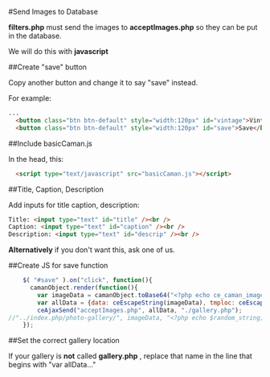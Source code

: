#Send Images to Database

**filters.php** must send the images to **acceptImages.php** so they can be put in the database.

We will do this with **javascript**

##Create "save" button

Copy another button and change it to say "save" instead.

For example:

```html
...
  <button class="btn btn-default" style="width:120px" id="vintage">Vintage</button>
  <button class="btn btn-default" style="width:120px" id="save">Save</button>

```

##Include basicCaman.js

In the head, this:

```html
  <script type="text/javascript" src="basicCaman.js"></script>
```

##Title, Caption, Description

Add inputs for title caption, description:

```html
Title: <input type="text" id="title" /><br />
Caption: <input type="text" id="caption" /><br />
Description: <input type="text" id="descrip" /><br />
```

**Alternatively** if you don't want this, ask one of us.

##Create JS for save function

```javascript
    $( "#save" ).on("click", function(){
      camanObject.render(function(){
        var imageData = camanObject.toBase64("<?php echo ce_caman_image_type($image_type); ?>");
        var allData = {data: ceEscapeString(imageData), tmploc: ceEscapeString("<?php echo $target_file; ?>"), type: "<?php echo $image_extension; ?>", title: ceEscapeString($("#title").val()), caption: ceEscapeString($("#caption").val()), description: ceEscapeString($("#descrip").val())};
        ceAjaxSend("acceptImages.php", allData, "./gallery.php");
//"../index.php/photo-gallery/", imageData, "<?php echo $random_string; ?>", "<?php echo $image_extension; ?>", "<?php echo $wp_media_dir; ?>", $("#title").val(), $("#caption").val(),$("#descrip").val());
    });
```

##Set the correct gallery location

If your gallery is **not** called **gallery.php** , replace that name in the line that begins with "var allData..."
